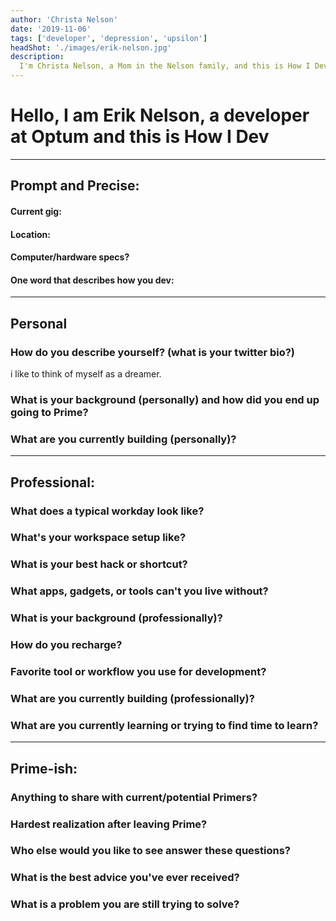 ```yaml
---
author: 'Christa Nelson'
date: '2019-11-06'
tags: ['developer', 'depression', 'upsilon']
headShot: './images/erik-nelson.jpg'
description:
  I'm Christa Nelson, a Mom in the Nelson family, and this is How I Dev.
---
```


# Hello, I am Erik Nelson, a developer at Optum and this is How I Dev

---

## Prompt and Precise:

#### Current gig:

#### Location:

#### Computer/hardware specs?

#### One word that describes how you dev:

---

## Personal

### How do you describe yourself? (what is your twitter bio?)

i like to think of myself as a dreamer.

### What is your background (personally) and how did you end up going to Prime?

### What are you currently building (personally)?

---

## Professional:

### What does a typical workday look like?

### What's your workspace setup like?

### What is your best hack or shortcut?

### What apps, gadgets, or tools can't you live without?

### What is your background (professionally)?

### How do you recharge?

### Favorite tool or workflow you use for development?

### What are you currently building (professionally)?

### What are you currently learning or trying to find time to learn?

---

## Prime-ish:

### Anything to share with current/potential Primers?

### Hardest realization after leaving Prime?

### Who else would you like to see answer these questions?

### What is the best advice you've ever received?

### What is a problem you are still trying to solve?
